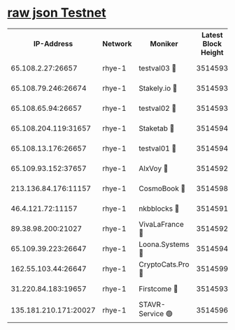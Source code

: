 
[raw json Testnet](https://rpc-check.quickt.stavr.tech/quickt/rpc-quickt-result.json)
=


<table><tr><th>IP-Address</th><th>Network</th><th>Moniker</th><th>Latest Block Height</th><th>Earliest Block Height</th><th>Catching Up</th><th>Tx Index</th><th>Voting Power</th><th>Scan Time</th></tr><tr><td>65.108.2.27:26657</td><td>rhye-1</td><td>testval03 🔴</td><td>3514593</td><td>1</td><td>False</td><td>on</td><td>5002050</td><td>2023-12-08T12:17:58.131136319UTC</td></tr><tr><td>65.108.79.246:26674</td><td>rhye-1</td><td>Stakely.io 🔴</td><td>3514593</td><td>1</td><td>False</td><td>on</td><td>10</td><td>2023-12-08T12:18:00.579161004UTC</td></tr><tr><td>65.108.65.94:26657</td><td>rhye-1</td><td>testval02 🔴</td><td>3514593</td><td>1</td><td>False</td><td>on</td><td>5002050</td><td>2023-12-08T12:18:00.966840595UTC</td></tr><tr><td>65.108.204.119:31657</td><td>rhye-1</td><td>Staketab 🔴</td><td>3514594</td><td>1</td><td>False</td><td>on</td><td>9900</td><td>2023-12-08T12:18:03.803495823UTC</td></tr><tr><td>65.108.13.176:26657</td><td>rhye-1</td><td>testval01 🔴</td><td>3514594</td><td>1</td><td>False</td><td>on</td><td>9582010</td><td>2023-12-08T12:18:04.167310727UTC</td></tr><tr><td>65.109.93.152:37657</td><td>rhye-1</td><td>AlxVoy 🔴</td><td>3514592</td><td>433101</td><td>False</td><td>on</td><td>92921</td><td>2023-12-08T12:17:55.406884360UTC</td></tr><tr><td>213.136.84.176:11157</td><td>rhye-1</td><td>CosmoBook 🔴</td><td>3514598</td><td>1674001</td><td>False</td><td>off</td><td>1528057</td><td>2023-12-08T12:18:29.361528186UTC</td></tr><tr><td>46.4.121.72:11157</td><td>rhye-1</td><td>nkbblocks 🔴</td><td>3514591</td><td>1781001</td><td>False</td><td>on</td><td>81901</td><td>2023-12-08T12:17:46.495340838UTC</td></tr><tr><td>89.38.98.200:21027</td><td>rhye-1</td><td>VivaLaFrance 🔴</td><td>3514592</td><td>2863001</td><td>False</td><td>off</td><td>10000</td><td>2023-12-08T12:17:53.000474728UTC</td></tr><tr><td>65.109.39.223:26647</td><td>rhye-1</td><td>Loona.Systems 🔴</td><td>3514594</td><td>3287001</td><td>False</td><td>off</td><td>9949</td><td>2023-12-08T12:18:03.421632854UTC</td></tr><tr><td>162.55.103.44:26647</td><td>rhye-1</td><td>CryptoCats.Pro 🔴</td><td>3514599</td><td>3287001</td><td>False</td><td>off</td><td>9999</td><td>2023-12-08T12:18:33.770956792UTC</td></tr><tr><td>31.220.84.183:19657</td><td>rhye-1</td><td>Firstcome 🔴</td><td>3514593</td><td>3395933</td><td>False</td><td>off</td><td>732206</td><td>2023-12-08T12:17:57.768707556UTC</td></tr><tr><td>135.181.210.171:20027</td><td>rhye-1</td><td>STAVR-Service 🟢</td><td>3514596</td><td>3513001</td><td>False</td><td>on</td><td>0</td><td>2023-12-08T12:18:12.674835282UTC</td></tr></table>